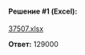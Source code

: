 #### Решение #1 (Excel):
[37507.xlsx](https://github.com/Thundiverter/infege2022/files/7979835/37507.xlsx)

**Ответ:** 129000
